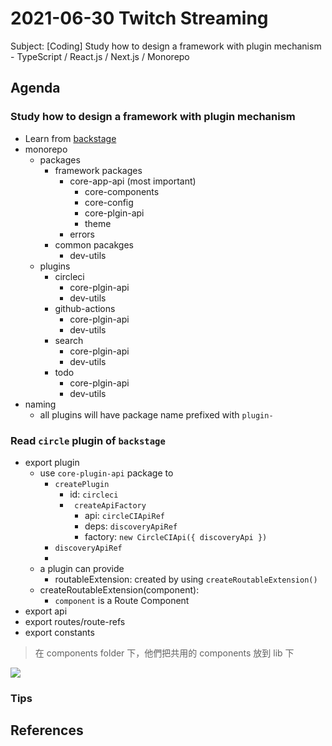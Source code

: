 # 2021-06-30 Twitch Streaming

Subject: [Coding] Study how to design a framework with plugin mechanism - TypeScript / React.js / Next.js / Monorepo


## Agenda

### Study how to design a framework with plugin mechanism 
  - Learn from [backstage](https://github.com/backstage/backstage)
  - monorepo
    - packages
      - framework packages
        - core-app-api (most important)
          - core-components
          - core-config
          - core-plgin-api
          - theme
        - errors
      - common pacakges
        - dev-utils
    - plugins
      - circleci
        - core-plgin-api
        - dev-utils
      - github-actions
        - core-plgin-api
        - dev-utils
      - search
        - core-plgin-api
        - dev-utils
      - todo
        - core-plgin-api
        - dev-utils
  - naming
    - all plugins will have package name prefixed with `plugin-`

### Read `circle` plugin of `backstage`

- export plugin
  - use `core-plugin-api` package to 
    - `createPlugin`
      - id: `circleci`
      - ` createApiFactory`
        - api: `circleCIApiRef`
        - deps: `discoveryApiRef`
        - factory: `new CircleCIApi({ discoveryApi })`
    - `discoveryApiRef`
    - 
  - a plugin can provide
    - routableExtension: created by using `createRoutableExtension()`
  - createRoutableExtension(component):
    - `component` is a Route Component
- export api
- export routes/route-refs
- export constants

> 在 components folder 下，他們把共用的 components 放到 lib 下

![](https://i.imgur.com/4vWLKSO.png)


### Tips 

## References















